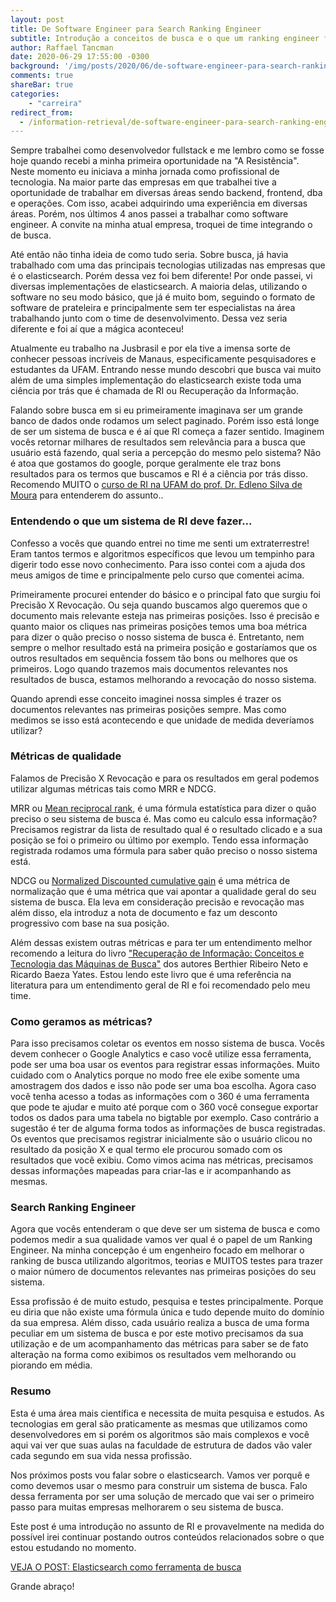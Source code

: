 ```yaml
---
layout: post
title: De Software Engineer para Search Ranking Engineer
subtitle: Introdução a conceitos de busca e o que um ranking engineer faz.
author: Raffael Tancman
date: 2020-06-29 17:55:00 -0300
background: '/img/posts/2020/06/de-software-engineer-para-search-ranking-engineer.jpg'
comments: true
shareBar: true
categories:
    - "carreira"
redirect_from:
  - /information-retrieval/de-software-engineer-para-search-ranking-engineer.html
---
```


Sempre trabalhei como desenvolvedor fullstack e me lembro como se fosse hoje quando recebi a minha primeira oportunidade na "A Resistência". Neste momento eu iniciava a minha jornada como profissional de tecnologia. Na maior parte das empresas em que trabalhei tive a oportunidade de trabalhar em diversas áreas sendo backend, frontend, dba e operações. Com isso, acabei adquirindo uma experiência em diversas áreas. Porém, nos últimos 4 anos passei a trabalhar como software engineer. A convite na minha atual empresa, troquei de time integrando o de busca.

Até então não tinha ideia de como tudo seria. Sobre busca, já havia trabalhado com uma das principais tecnologias utilizadas nas empresas que é o elasticsearch. Porém dessa vez foi bem diferente! Por onde passei, vi diversas implementações de elasticsearch. A maioria delas, utilizando o software no seu modo básico, que já é muito bom, seguindo o formato de software de prateleira e principalmente sem ter especialistas na área trabalhando junto com o time de desenvolvimento. Dessa vez seria diferente e foi aí que a mágica aconteceu!

Atualmente eu trabalho na Jusbrasil e por ela tive a imensa sorte de conhecer pessoas incríveis de Manaus, especificamente pesquisadores e estudantes da UFAM. Entrando nesse mundo descobri que busca vai muito além de uma simples implementação do elasticsearch existe toda uma ciência por trás que é chamada de RI ou Recuperação da Informação.

Falando sobre busca em si eu primeiramente imaginava ser um grande banco de dados onde rodamos um select paginado. Porém isso está longe de ser um sistema de busca e é aí que RI começa a fazer sentido. Imaginem vocês retornar milhares de resultados sem relevância para a busca que usuário está fazendo, qual seria a percepção do mesmo pelo sistema? Não é atoa que gostamos do google, porque geralmente ele traz bons resultados para os termos que buscamos e RI é a ciência por trás disso. Recomendo MUITO o [curso de RI na UFAM do prof. Dr. Edleno Silva de Moura](https://www.youtube.com/watch?v=skDZcsOWq7U&list=PLgMem-KiO8qHUcI8D7gyhqH2gv0TPzhzR) para entenderem do assunto..


### Entendendo o que um sistema de RI deve fazer...

Confesso a vocês que quando entrei no time me senti um extraterrestre! Eram tantos termos e algoritmos específicos que levou um tempinho para digerir todo esse novo conhecimento. Para isso contei com a ajuda dos meus amigos de time e principalmente pelo curso que comentei acima.


Primeiramente procurei entender do básico e o principal fato que surgiu foi Precisão X Revocação. Ou seja quando buscamos algo queremos que o documento mais relevante esteja nas primeiras posições. Isso é precisão e quanto maior os cliques nas primeiras posições temos uma boa métrica para dizer o quão preciso o nosso sistema de busca é. Entretanto, nem sempre o melhor resultado está na primeira posição e gostaríamos que os outros resultados em sequência fossem tão bons ou melhores que os primeiros. Logo quando trazemos mais documentos relevantes nos resultados de busca, estamos melhorando a revocação do nosso sistema.

Quando aprendi esse conceito imaginei nossa simples é trazer os documentos relevantes nas primeiras posições sempre. Mas como medimos se isso está acontecendo e que unidade de medida deveríamos utilizar?


### Métricas de qualidade

Falamos de Precisão X Revocação e para os resultados em geral podemos utilizar algumas métricas tais como MRR e NDCG.

MRR ou [Mean reciprocal rank](https://en.wikipedia.org/wiki/Mean_reciprocal_rank), é uma fórmula estatística para dizer o quão preciso o seu sistema de busca é. Mas como eu calculo essa informação? Precisamos registrar da lista de resultado qual é o resultado clicado e a sua posição se foi o primeiro ou último por exemplo. Tendo essa informação registrada rodamos uma fórmula para saber quão preciso o nosso sistema está.

NDCG ou [Normalized Discounted cumulative gain](https://en.wikipedia.org/wiki/Discounted_cumulative_gain#Normalized_DCG) é uma métrica de normalização que é uma métrica que vai apontar a qualidade geral do seu sistema de busca. Ela leva em consideração precisão e revocação mas além disso, ela introduz a nota de documento e faz um desconto progressivo com base na sua posição.

Além dessas existem outras métricas e para ter um entendimento melhor recomendo a leitura do livro ["Recuperação de Informação: Conceitos e Tecnologia das Máquinas de Busca"](https://books.google.com.br/books?id=YWk3AgAAQBAJ&printsec=frontcover&hl=pt-BR&source=gbs_ge_summary_r&cad=0#v=onepage&q&f=false) dos autores Berthier Ribeiro Neto e Ricardo Baeza Yates. Estou lendo este livro que é uma referência na literatura para um entendimento geral de RI e foi recomendado pelo meu time.


### Como geramos as métricas?

Para isso precisamos coletar os eventos em nosso sistema de busca. Vocês devem conhecer o Google Analytics e caso você utilize essa ferramenta, pode ser uma boa usar os eventos para registrar essas informações. Muito cuidado com o Analytics porque no modo free ele exibe somente uma amostragem dos dados e isso não pode ser uma boa escolha. Agora caso você tenha acesso a todas as informações com o 360 é uma ferramenta que pode te ajudar e muito até porque com o 360 você consegue exportar todos os dados para uma tabela no bigtable por exemplo. Caso contrário a sugestão é ter de alguma forma todos as informações de busca registradas. Os eventos que precisamos registrar inicialmente são o usuário clicou no resultado da posição X e qual termo ele procurou somado com os resultados que você exibiu. Como vimos acima nas métricas, precisamos dessas informações mapeadas para criar-las e ir acompanhando as mesmas.


### Search Ranking Engineer

Agora que vocês entenderam o que deve ser um sistema de busca e como podemos medir a sua qualidade vamos ver qual é o papel de um Ranking Engineer. Na minha concepção é um engenheiro focado em melhorar o ranking de busca utilizando algoritmos, teorias e MUITOS testes para trazer o maior número de documentos relevantes nas primeiras posições do seu sistema.

Essa profissão é de muito estudo, pesquisa e testes principalmente. Porque eu diria que não existe uma fórmula única e tudo depende muito do domínio da sua empresa. Além disso, cada usuário realiza a busca de uma forma peculiar em um sistema de busca e por este motivo precisamos da sua utilização e de um acompanhamento das métricas para saber se de fato alteração na forma como exibimos os resultados vem melhorando ou piorando em média.


### Resumo

Esta é uma área mais científica e necessita de muita pesquisa e estudos. As tecnologias em geral são praticamente as mesmas que utilizamos como desenvolvedores em si porém os algoritmos são mais complexos e você aqui vai ver que suas aulas na faculdade de estrutura de dados vão valer cada segundo em sua vida nessa profissão.

Nos próximos posts vou falar sobre o elasticsearch. Vamos ver porquê e como devemos usar o mesmo para construir um sistema de busca. Falo dessa ferramenta por ser uma solução de mercado que vai ser o primeiro passo para muitas empresas melhorarem o seu sistema de busca.

Este post é uma introdução no assunto de RI e provavelmente na medida do possível irei continuar postando outros conteúdos relacionados sobre o que estou estudando no momento.


[VEJA O POST: Elasticsearch como ferramenta de busca
](/information-retrieval/elasticsearch-como-ferramenta-de-busca.html)

Grande abraço!
